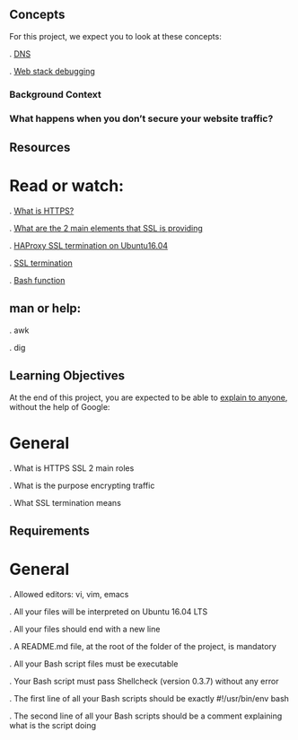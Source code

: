 ## Concepts

For this project, we expect you to look at these concepts:

. <a href="https://intranet.alxswe.com/concepts/12">DNS</a>

. <a href="https://intranet.alxswe.com/concepts/68">Web stack debugging</a>

### Background Context

### What happens when you don’t secure your website traffic?


## Resources

# Read or watch:

. <a href="https://www.instantssl.com/http-vs-https">What is HTTPS?</a>

. <a href="https://www.sslshopper.com/why-ssl-the-purpose-of-using-ssl-certificates.html">What are the 2 main elements that SSL is providing</a>

. <a href="https://docs.ionos.com/cloud/">HAProxy SSL termination on Ubuntu16.04</a>

. <a href="https://en.wikipedia.org/wiki/TLS_termination_proxy">SSL termination</a>

. <a href="https://tldp.org/LDP/abs/html/complexfunct.html">Bash function</a>

## man or help:

. awk

. dig

## Learning Objectives

At the end of this project, you are expected to be able to <a href="https://fs.blog/feynman-learning-technique/">explain to anyone</a>, without the help of Google:

# General

. What is HTTPS SSL 2 main roles

. What is the purpose encrypting traffic

. What SSL termination means

## Requirements

# General

. Allowed editors: vi, vim, emacs

. All your files will be interpreted on Ubuntu 16.04 LTS

. All your files should end with a new line

. A README.md file, at the root of the folder of the project, is mandatory

. All your Bash script files must be executable

. Your Bash script must pass Shellcheck (version 0.3.7) without any error

. The first line of all your Bash scripts should be exactly #!/usr/bin/env bash

. The second line of all your Bash scripts should be a comment explaining what is the script doing














